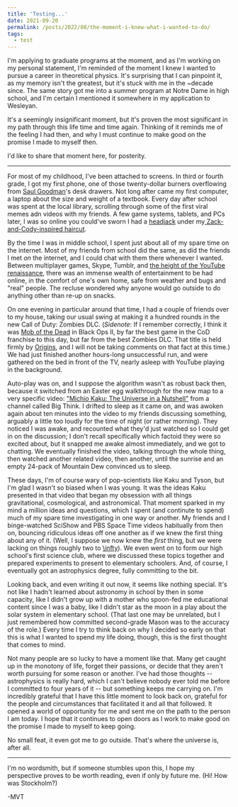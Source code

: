 ```yaml
---
title: 'Testing...'
date: 2021-09-20
permalink: /posts/2022/08/the-moment-i-knew-what-i-wanted-to-do/
tags:
  - test
---
```


I'm applying to graduate programs at the moment, and as I'm working on my personal statement, I'm reminded of the moment I knew I wanted to pursue a career in theoretical physics. It's surprising that I can pinpoint it, as my memory isn't the greatest, but it's stuck with me in the ~decade since. The same story got me into a summer program at Notre Dame in high school, and I'm certain I mentioned it somewhere in my application to Wesleyan.

It's a seemingly insignificant moment, but it's proven the most significant in my path through this life time and time again. Thinking of it reminds me of the feeling I had then, and why I must continue to make good on the promise I made to myself then.

I'd like to share that moment here, for posterity.

___

For most of my childhood, I've been attached to screens. In third or fourth grade, I got my first phone, one of those twenty-dollar burners overflowing from [Saul Goodman](https://www.imdb.com/title/tt0903747/)'s desk drawers. Not long after came my first computer, a laptop about the size and weight of a textbook. Every day after school was spent at the local library, scrolling through some of the first viral memes adn videos with my friends. A few game systems, tablets, and PCs later, I was so online you could've sworn I had a [headjack](https://matrix.fandom.com/wiki/Headjack) under my[ Zack-and-Cody-inspired haircut](https://i2-prod.mirror.co.uk/incoming/article7797062.ece/ALTERNATES/s1200b/0_Cole-Sprouse-and-Dylan-Sprouse.jpg). 

By the time I was in middle school, I spent just about all of my spare time on the internet. Most of my friends from school did the same, as did the friends I met _on_ the internet, and I could chat with them there whenever I wanted. Between multiplayer games, Skype, Tumblr, and [the height of the YouTube renaissance](https://www.youtube.com/playlist?list=PLch8MEZ8ze9Xe0wK5P5T-1VDD-Gety2ha), there was an immense wealth of entertainment to be had online, in the comfort of one's own home, safe from weather and bugs and "real" people. The recluse wondered why anyone would go outside to do anything other than re-up on snacks.

On one evening in particular around that time, I had a couple of friends over to my house, taking our usual swing at making it a hundred rounds in the new Call of Duty: Zombies DLC. (*Sidenote*: If I remember correctly, I think it was [Mob of the Dead](https://www.ign.com/wikis/call-of-duty-black-ops-2/Mob_of_the_Dead) in Black Ops II, by far the best game in the CoD franchise to this day, but far from the best Zombies DLC. That title is held firmly by [Origins](https://www.ign.com/wikis/call-of-duty-black-ops-2/Origins), and I will not be taking comments on that fact at this time.) We had just finished another hours-long unsuccessful run, and were gathered on the bed in front of the TV, nearly asleep with YouTube playing in the background.

Auto-play was on, and I suppose the algorithm wasn't as robust back then, because it switched from an Easter egg walkthrough for the new map to a very specific video: ["Michio Kaku: The Universe in a Nutshell"](https://www.youtube.com/watch?v=0NbBjNiw4tk) from a channel called Big Think. I drifted to sleep as it came on, and was awoken again about ten minutes into the video to my friends discussing something, arguably a little too loudly for the time of night (or rather morning). They noticed I was awake, and recounted what they'd just watched so I could get in on the discussion; I don't recall specifically which factoid they were so excited about, but it snapped me awake almost immediately, and we got to chatting. We eventually finished the video, talking through the whole thing, then watched another related video, then another, until the sunrise and an empty 24-pack of Mountain Dew convinced us to sleep. 

These days, I'm of course wary of pop-scientists like Kaku and Tyson, but I'm glad I wasn't so biased when I was young. It was the ideas Kaku presented in that video that began my obsession with all things gravitational, cosmological, and astronomical. That moment sparked in my mind a million ideas and questions, which I spent (and continute to spend) much of my spare time investigating in one way or another. My friends and I binge-watched SciShow and PBS Space Time videos habitually from then on, bouncing ridiculous ideas off one another as if we knew the first thing about any of it. (Well, I suppose we now knew the _first_ thing, but we were lacking on things roughly two to [\\infty](https://www.physicsread.com/latex-infinity/)). We even went on to form our high school's first science club, where we discussed these topics together and prepared experiments to present to elementary schoolers. And, of course, I eventually got an astrophysics degree, fully committing to the bit.

Looking back, and even writing it out now, it seems like nothing special. It's not like I hadn't learned about astronomy in school by then in some capacity, like I didn't grow up with a mother who spoon-fed me educational content since I was a baby, like I didn't star as the moon in a play about the solar system in elementary school. (That last one may be unrelated, but I just remembered how committed second-grade Mason was to the accuracy of the role.) Every time I try to think back on why I decided so early on that this is what I wanted to spend my life doing, though, this is the first thought that comes to mind.

Not many people are so lucky to have a moment like that. Many get caught up in the monotony of life, forget their passions, or decide that they aren't worth pursuing for some reason or another. I've had those thoughts -- astrophysics is really hard, which I can't believe nobody ever told me before I committed to four years of it -- but something keeps me carrying on. I'm incredibly grateful that I have this little moment to look back on, grateful for the people and circumstances that facilitated it and all that followed. It opened a world of opportunity for me and sent me on the path to the person I am today. I hope that it continues to open doors as I work to make good on the promise I made to myself to keep going.

No small feat, it even got me to go outside. That's where the universe is, after all.

___

I'm no wordsmith, but if someone stumbles upon this, I hope my perspective proves to be worth reading, even if only by future me. (Hi! How was Stockholm?)

-MVT
